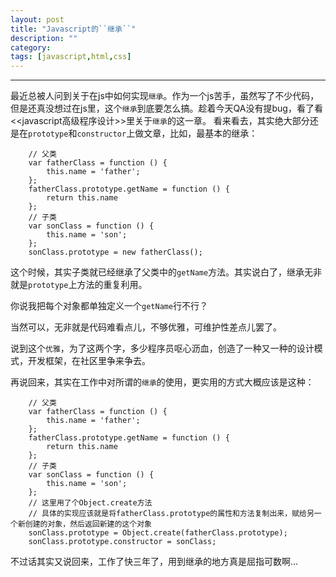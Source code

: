 ```yaml
---
layout: post
title: "Javascript的``继承``"
description: ""
category: 
tags: [javascript,html,css]
---
```

---

最近总被人问到关于在js中如何实现``继承``。作为一个js苦手，虽然写了不少代码，但是还真没想过在js里，这个``继承``到底要怎么搞。趁着今天QA没有提bug，看了看<<javascript高级程序设计>>里关于``继承``的这一章。
看来看去，其实绝大部分还是在``prototype``和``constructor``上做文章，比如，最基本的继承：
		
		// 父类
		var fatherClass = function () {
			this.name = 'father';
		};
		fatherClass.prototype.getName = function () {
			return this.name
		};
		// 子类
		var sonClass = function () {
			this.name = 'son';
		};
		sonClass.prototype = new fatherClass();
		
这个时候，其实子类就已经继承了父类中的``getName``方法。其实说白了，继承无非就是``prototype``上方法的重复利用。

你说我把每个对象都单独定义一个``getName``行不行？

当然可以，无非就是代码难看点儿，不够优雅，可维护性差点儿罢了。

说到这个``优雅``，为了这两个字，多少程序员呕心沥血，创造了一种又一种的设计模式，开发框架，在社区里争来争去。

再说回来，其实在工作中对所谓的``继承``的使用，更实用的方式大概应该是这种：

		// 父类
		var fatherClass = function () {
			this.name = 'father';
		};
		fatherClass.prototype.getName = function () {
			return this.name
		};
		// 子类
		var sonClass = function () {
			this.name = 'son';
		};
		// 这里用了个Object.create方法
		// 具体的实现应该就是将fatherClass.prototype的属性和方法复制出来，赋给另一个新创建的对象，然后返回新建的这个对象
		sonClass.prototype = Object.create(fatherClass.prototype);
		sonClass.prototype.constructor = sonClass;

不过话其实又说回来，工作了快三年了，用到继承的地方真是屈指可数啊...